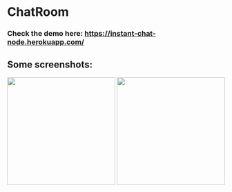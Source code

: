 # ChatRoom

### Check the demo here: https://instant-chat-node.herokuapp.com/

## Some screenshots:

<img src="https://github.com/settingsingh/ChatRoom/blob/master/ss/user1.png" width="250">

<img src="https://github.com/settingsingh/ChatRoom/blob/master/ss/user2.png" width="250">
